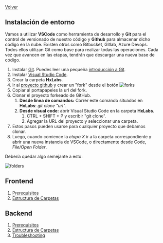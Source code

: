 [Volver](../README.md)

## Instalación de entorno
Vamos a utilizar __VSCode__ como herramienta de desarrollo y __Git__ para el control de versionado de nuestro código y __Github__ para almacenar dicho código en la nube. Existen otros como Bitbucket, Gitlab, Azure Devops. Todos ellos utilizan Git como base para realizar todas las operaciones.
Cada vez que avancen en las etapas, tendrán que descargar una nueva base de código. 

1. Instalar [Git](https://git-scm.com/downloads). Puedes leer una pequeña [introducción a Git](./index_git.md).
1. Instalar [Visual Studio Code](https://code.visualstudio.com/).
1. Crear la carpeta __HxLabs__.
1. Ir al [proyecto github](https://github.com/chbohm/HexactaLabs-NetCore_React-Initial) y crear un "fork" desde el botón
![forks](./images/forks_example.png)
1. Copiar al portapapeles la url del fork.
1. Clonar el proyecto forkeado de GitHub.
	1. __Desde linea de comandos:__ Correr este comando situados en __HxLabs__:  *git clone "url"*.
	1. __Desde visual code:__ abrir Visual Studio Code en la carpeta __HxLabs__.
		1. CTRL + SHIFT + P y escribir "git clone".
		1. Agregar la URL del proyecto y seleccionar una carpeta.
1. Estos pasos pueden usarse para cualquier proyecto que debamos clonar.
1. Luego, cuando comience la *etapa X* ir a la carpeta correspondiente y abrir una nueva instancia de VSCode, o directamente desde Code, *File/Open Folder*.

Debería quedar algo semejante a esto: 

![folders](./images/folders_git.png)

## Frontend

1. [Prerequisitos](./prerequisitos.md)
1. [Estructura de Carpetas](./estructura-carpetas.md)

## Backend
1. [Prerequisitos](./prerequisitosnetcore.md)
1. [Estructura de Carpetas](./estructura-carpetas-netcore.md)
1. [Troubleshooting](./troubleshooting.md)

